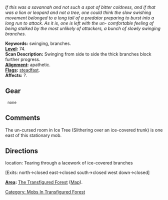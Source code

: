 *If this was a savannah and not such a spot of bitter coldness, and if
that was a lion or leopard and not a tree, one could think the slow
swishing movement belonged to a long tail of a predator preparing to
burst into a long run to attack. As it is, one is left with the un-
comfortable feeling of being stalked by the most unlikely of attackers,
a bunch of slowly swinging branches.*

**Keywords:** swinging, branches.  
**[Level](Level.md "wikilink"):** 74.  
**Scan Description:** Swinging from side to side the thick branches
block further progress.  
**[Alignment](Alignment.md "wikilink"):** apathetic.  
**[Flags](:Category:_Mob_Types.md "wikilink"):**
[steadfast](steadfast "wikilink").  
**Affects:** ?.  

## Gear

` none`

## Comments

The un-cursed room in Ice Tree (Slithering over an ice-covered trunk) is
one east of this stationary mob.

## Directions

location: Tearing through a lacework of ice-covered branches

\[Exits: north-\>closed east-\>closed south-\>closed west
down-\>closed\]

**[Area](:Category:_Areas.md "wikilink"):** [The Transfigured
Forest](:Category:_Transfigured_Forest.md "wikilink")
([Map](Transfigured_Forest_Map.md "wikilink")).  

[Category: Mobs In Transfigured
Forest](Category:_Mobs_In_Transfigured_Forest "wikilink")
